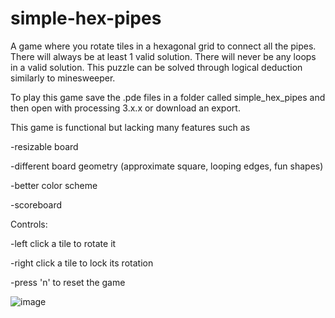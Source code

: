 # simple-hex-pipes
A game where you rotate tiles in a hexagonal grid to connect all the pipes.
There will always be at least 1 valid solution. There will never be any loops in a valid solution. This puzzle can be solved through logical deduction similarly to minesweeper.


To play this game save the .pde files in a folder called simple_hex_pipes and then open with processing 3.x.x or download an export.




This game is functional but lacking many features such as

 -resizable board
 
 -different board geometry (approximate square, looping edges, fun shapes)
 
 -better color scheme
 
 -scoreboard
 
 
 

Controls:

-left click a tile to rotate it

-right click a tile to lock its rotation

-press 'n' to reset the game



![image](https://user-images.githubusercontent.com/34765546/210569270-e22568bb-269b-4033-afd5-e734a5ca0177.png)
